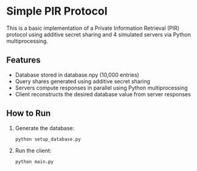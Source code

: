 # Simple PIR Protocol

This is a basic implementation of a Private Information Retrieval (PIR) protocol using additive secret sharing and 4 simulated servers via Python multiprocessing.

## Features
- Database stored in database.npy (10,000 entries)
- Query shares generated using additive secret sharing
- Servers compute responses in parallel using Python multiprocessing
- Client reconstructs the desired database value from server responses
  
## How to Run

1. Generate the database:
   ```bash
   python setup_database.py
2. Run the client:
   ```bash
   python main.py

